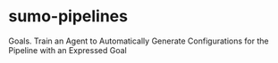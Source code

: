 # sumo-pipelines


Goals. Train an Agent to Automatically Generate Configurations for the Pipeline with an Expressed Goal